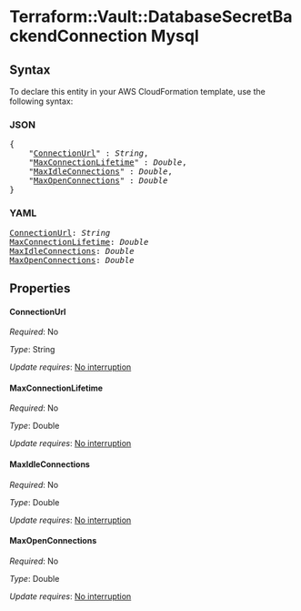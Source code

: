 # Terraform::Vault::DatabaseSecretBackendConnection Mysql

## Syntax

To declare this entity in your AWS CloudFormation template, use the following syntax:

### JSON

<pre>
{
    "<a href="#connectionurl" title="ConnectionUrl">ConnectionUrl</a>" : <i>String</i>,
    "<a href="#maxconnectionlifetime" title="MaxConnectionLifetime">MaxConnectionLifetime</a>" : <i>Double</i>,
    "<a href="#maxidleconnections" title="MaxIdleConnections">MaxIdleConnections</a>" : <i>Double</i>,
    "<a href="#maxopenconnections" title="MaxOpenConnections">MaxOpenConnections</a>" : <i>Double</i>
}
</pre>

### YAML

<pre>
<a href="#connectionurl" title="ConnectionUrl">ConnectionUrl</a>: <i>String</i>
<a href="#maxconnectionlifetime" title="MaxConnectionLifetime">MaxConnectionLifetime</a>: <i>Double</i>
<a href="#maxidleconnections" title="MaxIdleConnections">MaxIdleConnections</a>: <i>Double</i>
<a href="#maxopenconnections" title="MaxOpenConnections">MaxOpenConnections</a>: <i>Double</i>
</pre>

## Properties

#### ConnectionUrl

_Required_: No

_Type_: String

_Update requires_: [No interruption](https://docs.aws.amazon.com/AWSCloudFormation/latest/UserGuide/using-cfn-updating-stacks-update-behaviors.html#update-no-interrupt)

#### MaxConnectionLifetime

_Required_: No

_Type_: Double

_Update requires_: [No interruption](https://docs.aws.amazon.com/AWSCloudFormation/latest/UserGuide/using-cfn-updating-stacks-update-behaviors.html#update-no-interrupt)

#### MaxIdleConnections

_Required_: No

_Type_: Double

_Update requires_: [No interruption](https://docs.aws.amazon.com/AWSCloudFormation/latest/UserGuide/using-cfn-updating-stacks-update-behaviors.html#update-no-interrupt)

#### MaxOpenConnections

_Required_: No

_Type_: Double

_Update requires_: [No interruption](https://docs.aws.amazon.com/AWSCloudFormation/latest/UserGuide/using-cfn-updating-stacks-update-behaviors.html#update-no-interrupt)

